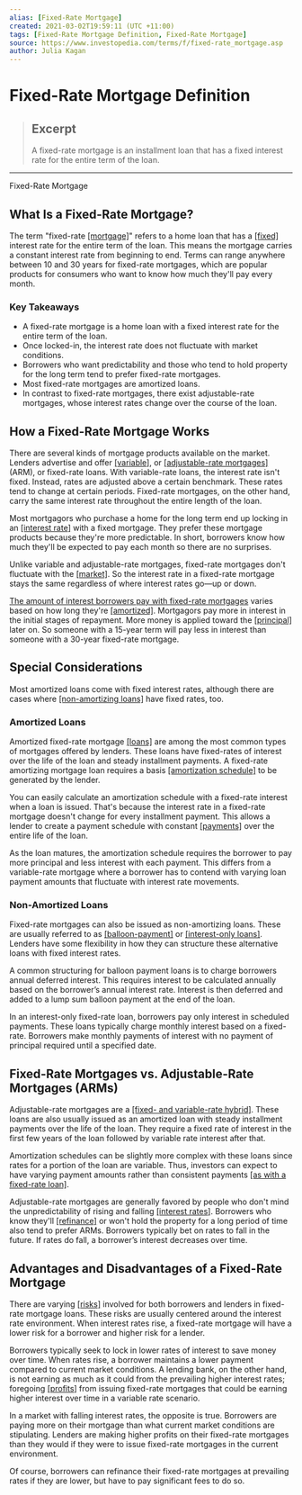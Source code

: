 ```yaml
---
alias: [Fixed-Rate Mortgage]
created: 2021-03-02T19:59:11 (UTC +11:00)
tags: [Fixed-Rate Mortgage Definition, Fixed-Rate Mortgage]
source: https://www.investopedia.com/terms/f/fixed-rate_mortgage.asp
author: Julia Kagan
---
```


# Fixed-Rate Mortgage Definition

> ## Excerpt
> A fixed-rate mortgage is an installment loan that has a fixed interest rate for the entire term of the loan.

---

Fixed-Rate Mortgage
## What Is a Fixed-Rate Mortgage?

The term "fixed-rate [[mortgage]](https://www.investopedia.com/terms/m/mortgage.asp)" refers to a home loan that has a [[fixed]](https://www.investopedia.com/terms/f/fixed-rate-payment.asp) interest rate for the entire term of the loan. This means the mortgage carries a constant interest rate from beginning to end. Terms can range anywhere between 10 and 30 years for fixed-rate mortgages, which are popular products for consumers who want to know how much they'll pay every month.

### Key Takeaways

-   A fixed-rate mortgage is a home loan with a fixed interest rate for the entire term of the loan.
-   Once locked-in, the interest rate does not fluctuate with market conditions.
-   Borrowers who want predictability and those who tend to hold property for the long term tend to prefer fixed-rate mortgages.
-   Most fixed-rate mortgages are amortized loans.
-   In contrast to fixed-rate mortgages, there exist adjustable-rate mortgages, whose interest rates change over the course of the loan.

## How a Fixed-Rate Mortgage Works

There are several kinds of mortgage products available on the market. Lenders advertise and offer [[variable]](https://www.investopedia.com/terms/v/variable-rate-mortgage.asp), or [[adjustable-rate mortgages]](https://www.investopedia.com/terms/a/arm.asp) (ARM), or fixed-rate loans. With variable-rate loans, the interest rate isn't fixed. Instead, rates are adjusted above a certain benchmark. These rates tend to change at certain periods. Fixed-rate mortgages, on the other hand, carry the same interest rate throughout the entire length of the loan.

Most mortgagors who purchase a home for the long term end up locking in an [[interest rate]](https://www.investopedia.com/terms/i/interestrate.asp) with a fixed mortgage. They prefer these mortgage products because they're more predictable. In short, borrowers know how much they'll be expected to pay each month so there are no surprises.

Unlike variable and adjustable-rate mortgages, fixed-rate mortgages don't fluctuate with the [[market]](https://www.investopedia.com/terms/m/market.asp). So the interest rate in a fixed-rate mortgage stays the same regardless of where interest rates go—up or down.

[The amount of interest borrowers pay with fixed-rate mortgages](https://www.investopedia.com/mortgage-calculator-5084794) varies based on how long they're [[amortized]](https://www.investopedia.com/terms/a/amortization.asp). Mortgagors pay more in interest in the initial stages of repayment. More money is applied toward the [[principal]](https://www.investopedia.com/terms/p/principal.asp) later on. So someone with a 15-year term will pay less in interest than someone with a 30-year fixed-rate mortgage.

## Special Considerations

Most amortized loans come with fixed interest rates, although there are cases where [[non-amortizing loans]](https://www.investopedia.com/terms/n/nonamortizing.asp) have fixed rates, too.

### Amortized Loans

Amortized fixed-rate mortgage [[loans]](https://www.investopedia.com/terms/l/loan.asp) are among the most common types of mortgages offered by lenders. These loans have fixed-rates of interest over the life of the loan and steady installment payments. A fixed-rate amortizing mortgage loan requires a basis [[amortization schedule]](https://www.investopedia.com/terms/a/amortization_schedule.asp) to be generated by the lender.

You can easily calculate an amortization schedule with a fixed-rate interest when a loan is issued. That's because the interest rate in a fixed-rate mortgage doesn't change for every installment payment. This allows a lender to create a payment schedule with constant [[payments]](https://www.investopedia.com/terms/p/payment.asp) over the entire life of the loan.

As the loan matures, the amortization schedule requires the borrower to pay more principal and less interest with each payment. This differs from a variable-rate mortgage where a borrower has to contend with varying loan payment amounts that fluctuate with interest rate movements.

### Non-Amortized Loans

Fixed-rate mortgages can also be issued as non-amortizing loans. These are usually referred to as [[balloon-payment]](https://www.investopedia.com/terms/b/balloon-payment.asp) or [[interest-only loans]](https://www.investopedia.com/terms/i/interestonlymortgage.asp). Lenders have some flexibility in how they can structure these alternative loans with fixed interest rates.

A common structuring for balloon payment loans is to charge borrowers annual deferred interest. This requires interest to be calculated annually based on the borrower’s annual interest rate. Interest is then deferred and added to a lump sum balloon payment at the end of the loan.

In an interest-only fixed-rate loan, borrowers pay only interest in scheduled payments. These loans typically charge monthly interest based on a fixed-rate. Borrowers make monthly payments of interest with no payment of principal required until a specified date.

## Fixed-Rate Mortgages vs. Adjustable-Rate Mortgages (ARMs)

Adjustable-rate mortgages are a [[fixed- and variable-rate hybrid]](https://www.investopedia.com/terms/h/hybridarm.asp). These loans are also usually issued as an amortized loan with steady installment payments over the life of the loan. They require a fixed rate of interest in the first few years of the loan followed by variable rate interest after that.

Amortization schedules can be slightly more complex with these loans since rates for a portion of the loan are variable. Thus, investors can expect to have varying payment amounts rather than consistent payments [[as with a fixed-rate loan]](https://www.investopedia.com/mortgage/mortgage-rates/fixed-versus-adjustable-rate/).

Adjustable-rate mortgages are generally favored by people who don't mind the unpredictability of rising and falling [[interest rates]](https://www.investopedia.com/interest-rates-4689789). Borrowers who know they'll [[refinance]](https://www.investopedia.com/terms/r/refinance.asp) or won't hold the property for a long period of time also tend to prefer ARMs. Borrowers typically bet on rates to fall in the future. If rates do fall, a borrower’s interest decreases over time.

## Advantages and Disadvantages of a Fixed-Rate Mortgage

There are varying [[risks]](https://www.investopedia.com/terms/r/risk.asp) involved for both borrowers and lenders in fixed-rate mortgage loans. These risks are usually centered around the interest rate environment. When interest rates rise, a fixed-rate mortgage will have a lower risk for a borrower and higher risk for a lender.

Borrowers typically seek to lock in lower rates of interest to save money over time. When rates rise, a borrower maintains a lower payment compared to current market conditions. A lending bank, on the other hand, is not earning as much as it could from the prevailing higher interest rates; foregoing [[profits]](https://www.investopedia.com/terms/p/profit.asp) from issuing fixed-rate mortgages that could be earning higher interest over time in a variable rate scenario.

In a market with falling interest rates, the opposite is true. Borrowers are paying more on their mortgage than what current market conditions are stipulating. Lenders are making higher profits on their fixed-rate mortgages than they would if they were to issue fixed-rate mortgages in the current environment.

Of course, borrowers can refinance their fixed-rate mortgages at prevailing rates if they are lower, but have to pay significant fees to do so.
